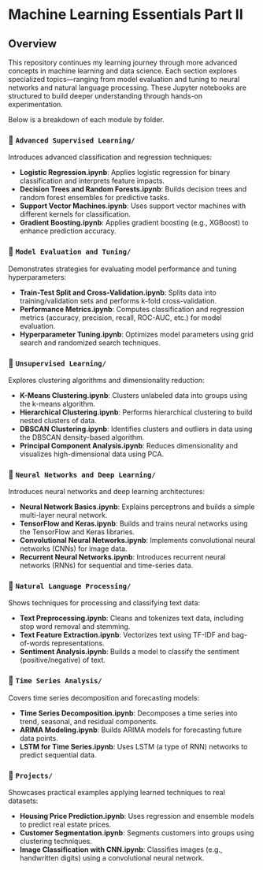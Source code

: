 # Machine Learning Essentials Part II

## Overview
This repository continues my learning journey through more advanced concepts in machine learning and data science. Each section explores specialized topics—ranging from model evaluation and tuning to neural networks and natural language processing. These Jupyter notebooks are structured to build deeper understanding through hands-on experimentation.

Below is a breakdown of each module by folder.

### 📁 `Advanced Supervised Learning/`
Introduces advanced classification and regression techniques:
- **Logistic Regression.ipynb**: Applies logistic regression for binary classification and interprets feature impacts.
- **Decision Trees and Random Forests.ipynb**: Builds decision trees and random forest ensembles for predictive tasks.
- **Support Vector Machines.ipynb**: Uses support vector machines with different kernels for classification.
- **Gradient Boosting.ipynb**: Applies gradient boosting (e.g., XGBoost) to enhance prediction accuracy.

### 📁 `Model Evaluation and Tuning/`
Demonstrates strategies for evaluating model performance and tuning hyperparameters:
- **Train-Test Split and Cross-Validation.ipynb**: Splits data into training/validation sets and performs k-fold cross-validation.
- **Performance Metrics.ipynb**: Computes classification and regression metrics (accuracy, precision, recall, ROC-AUC, etc.) for model evaluation.
- **Hyperparameter Tuning.ipynb**: Optimizes model parameters using grid search and randomized search techniques.

### 📁 `Unsupervised Learning/`
Explores clustering algorithms and dimensionality reduction:
- **K-Means Clustering.ipynb**: Clusters unlabeled data into groups using the k-means algorithm.
- **Hierarchical Clustering.ipynb**: Performs hierarchical clustering to build nested clusters of data.
- **DBSCAN Clustering.ipynb**: Identifies clusters and outliers in data using the DBSCAN density-based algorithm.
- **Principal Component Analysis.ipynb**: Reduces dimensionality and visualizes high-dimensional data using PCA.

### 📁 `Neural Networks and Deep Learning/`
Introduces neural networks and deep learning architectures:
- **Neural Network Basics.ipynb**: Explains perceptrons and builds a simple multi-layer neural network.
- **TensorFlow and Keras.ipynb**: Builds and trains neural networks using the TensorFlow and Keras libraries.
- **Convolutional Neural Networks.ipynb**: Implements convolutional neural networks (CNNs) for image data.
- **Recurrent Neural Networks.ipynb**: Introduces recurrent neural networks (RNNs) for sequential and time-series data.

### 📁 `Natural Language Processing/`
Shows techniques for processing and classifying text data:
- **Text Preprocessing.ipynb**: Cleans and tokenizes text data, including stop word removal and stemming.
- **Text Feature Extraction.ipynb**: Vectorizes text using TF-IDF and bag-of-words representations.
- **Sentiment Analysis.ipynb**: Builds a model to classify the sentiment (positive/negative) of text.

### 📁 `Time Series Analysis/`
Covers time series decomposition and forecasting models:
- **Time Series Decomposition.ipynb**: Decomposes a time series into trend, seasonal, and residual components.
- **ARIMA Modeling.ipynb**: Builds ARIMA models for forecasting future data points.
- **LSTM for Time Series.ipynb**: Uses LSTM (a type of RNN) networks to predict sequential data.

### 📁 `Projects/`
Showcases practical examples applying learned techniques to real datasets:
- **Housing Price Prediction.ipynb**: Uses regression and ensemble models to predict real estate prices.
- **Customer Segmentation.ipynb**: Segments customers into groups using clustering techniques.
- **Image Classification with CNN.ipynb**: Classifies images (e.g., handwritten digits) using a convolutional neural network.
